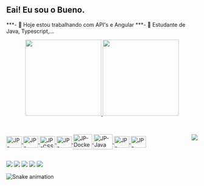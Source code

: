## Eai! Eu sou o Bueno.

***- 🔭 Hoje estou trabalhando com API's e Angular
***- 🌱 Estudante de Java, Typescript,...

<div align="center">
  <a href="https://github.com/jp-bueno">
  <img height="200em" src="https://github-readme-stats.vercel.app/api?username=jp-bueno&show_icons=true&theme=codeSTACKr&include_all_commits=true&count_private=true"/>
  <img height="200em" src="https://github-readme-stats.vercel.app/api/top-langs/?username=jp-bueno&layout=compact&langs_count=7&theme=codeSTACKr"/>
</div>
  
##
  
<div style="display: inline_block"><br>
  <img align="center" alt="JP-Angular" height="30" width="40" src="https://cdn.jsdelivr.net/gh/devicons/devicon/icons/angularjs/angularjs-plain.svg" />
  <img align="center" alt="JP-HTML" height="30" width="40" src="https://cdn.jsdelivr.net/gh/devicons/devicon/icons/html5/html5-plain.svg">
  <img align="center" alt="JP-CSS" height="30" width="40" src="https://cdn.jsdelivr.net/gh/devicons/devicon/icons/css3/css3-plain.svg">
  <img align="center" alt="JP-Angular" height="30" width="40" src="https://cdn.jsdelivr.net/gh/devicons/devicon/icons/c/c-plain.svg" />
  <img align="center" alt="JP-Docker" height="40" width="50"src="https://cdn.jsdelivr.net/gh/devicons/devicon/icons/docker/docker-original-wordmark.svg" />
  <img align="center" alt="JP-Java" height="40" width="50" src="https://cdn.jsdelivr.net/gh/devicons/devicon/icons/java/java-original.svg" />
  <img align="center" alt="JP-Spring" height="30" width="40" src="https://cdn.jsdelivr.net/gh/devicons/devicon/icons/spring/spring-original.svg" />
  <img align="center" alt="JP-Postgres" height="30" width="40" src="https://cdn.jsdelivr.net/gh/devicons/devicon/icons/postgresql/postgresql-original.svg" />
  <img align="right" src="https://cdn.discordapp.com/attachments/973288624676286474/981945953340751912/rick-ashley-dance.gif">
 </div>
  
##

<div>
  <a href="https://www.instagram.com/jb_ueno/" target="_blank"><img src="https://img.shields.io/badge/-Instagram-%23E4405F?style=for-the-badge&logo=instagram&logoColor=white" target="_blank"></a>
 <a href="https://discord.gg/Fd8rrGNQ" target="_blank"><img src="https://img.shields.io/badge/Discord-7289DA?style=for-the-badge&logo=discord&logoColor=white" target="_blank"></a> 
  <a href = "mailto:joaopedrobueno2910@gmail.com"><img src="https://img.shields.io/badge/-Gmail-%23333?style=for-the-badge&logo=gmail&logoColor=white" target="_blank"></a>
  <a href="https://www.linkedin.com/in/joão-pedro-bueno-33a9aa1b4" target="_blank"><img src="https://img.shields.io/badge/-LinkedIn-%230077B5?style=for-the-badge&logo=linkedin&logoColor=white" target="_blank"></a> 
  <a href="https://steamcommunity.com/id/buenohigh/" target="_blank"><img src="https://img.shields.io/badge/Steam-000000?style=for-the-badge&logo=steam&logoColor=white" target="_blank"></a>
  
  ![Snake animation](https://github.com/jp-bueno/rafaballerini/blob/output/github-contribution-grid-snake.svg)
  
  </div>
